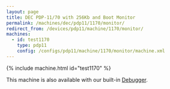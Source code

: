 ```yaml
---
layout: page
title: DEC PDP-11/70 with 256Kb and Boot Monitor
permalink: /machines/dec/pdp11/1170/monitor/
redirect_from: /devices/pdp11/machine/1170/monitor/
machines:
  - id: test1170
    type: pdp11
    config: /configs/pdp11/machine/1170/monitor/machine.xml
---
```


{% include machine.html id="test1170" %}

This machine is also available with our built-in [Debugger](debugger/).
